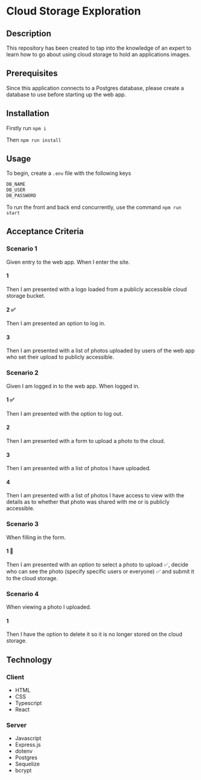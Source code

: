 # Cloud Storage Exploration

## Description
This repository has been created to tap into the knowledge of an expert to learn how to go about using cloud storage to hold an applications images.

## Prerequisites
Since this application connects to a Postgres database, please create a database to use before starting up the web app.

## Installation
Firstly run
`npm i`

Then
`npm run install`

## Usage
To begin, create a `.env` file with the following keys
```bash
DB_NAME
DB_USER
DB_PASSWORD
```

To run the front and back end concurrently, use the command
`npm run start` 

## Acceptance Criteria
### Scenario 1
Given entry to the web app.
When I enter the site.

#### 1
Then I am presented with a logo loaded from a publicly accessible cloud storage bucket.

#### 2 ✅
Then I am presented an option to log in.

#### 3
Then I am presented with a list of photos uploaded by users of the web app who set their upload to publicly accessible.

### Scenario 2 
Given I am logged in to the web app.
When logged in.

#### 1 ✅
Then I am presented with the option to log out.

#### 2
Then I am presented with a form to upload a photo to the cloud.

#### 3
Then I am presented with a list of photos I have uploaded.

#### 4 
Then I am presented with a list of photos I have access to view with the details as to whether that photo was shared with me or is publicly accessible.

### Scenario 3
When filling in the form.

#### 1 🚧
Then I am presented with an option to select a photo to upload ✅, decide who can see the photo (specify specific users or everyone) ✅ and submit it to the cloud storage.

### Scenario 4
When viewing a photo I uploaded.

#### 1
Then I have the option to delete it so it is no longer stored on the cloud storage.

## Technology
### Client
- HTML
- CSS
- Typescript
- React

### Server
- Javascript
- Express.js
- dotenv
- Postgres
- Sequelize
- bcrypt
